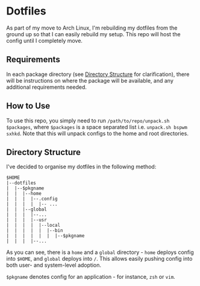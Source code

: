 # Dotfiles

As part of my move to Arch Linux, I'm rebuilding my dotfiles from the ground up so that I can easily rebuild my setup. This repo will host the config until I completely move.

## Requirements

In each package directory (see [Directory Structure](#directory-structure) for clarification), there will be instructions on where the package will be available, and any additional requirements needed.

## How to Use

To use this repo, you simply need to run `/path/to/repo/unpack.sh $packages`, where `$packages` is a space separated list i.e. `unpack.sh bspwm sxhkd`. Note that this will unpack configs to the home and root directories.

## Directory Structure ##

I've decided to organise my dotfiles in the following method:

```
$HOME
|--dotfiles
|  |--$pkgname
|  |  |--home
|  |  |  |--.config
|  |  |  |  |-- ...
|  |  |--global
|  |  |  |--...
|  |  |  |--usr
|  |  |  |  |--local
|  |  |  |  |  |--bin
|  |  |  |  |  |  |--$pkgname
|  |  |  |--...
```

As you can see, there is a `home` and a `global` directory - `home` deploys config into `$HOME`, and `global` deploys into `/`. This allows easily pushing config into both user- and system-level adoption.

`$pkgname` denotes config for an application - for instance, `zsh` or `vim`.

